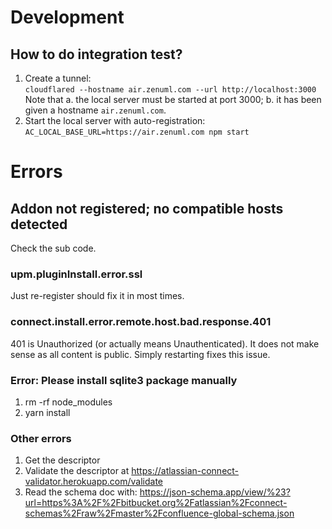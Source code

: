 # Development
## How to do integration test?
1. Create a tunnel: <br> 
   `cloudflared --hostname air.zenuml.com --url http://localhost:3000`
   <br>Note that a. the local server must be started at port 3000;
   b. it has been given a hostname `air.zenuml.com`.
1. Start the local server with auto-registration:<br>
   `AC_LOCAL_BASE_URL=https://air.zenuml.com npm start`
   
# Errors
## Addon not registered; no compatible hosts detected
Check the sub code.

### upm.pluginInstall.error.ssl
Just re-register should fix it in most times.

### connect.install.error.remote.host.bad.response.401
401 is Unauthorized (or actually means Unauthenticated). It does not make sense as all content
is public. Simply restarting fixes this issue.

### Error: Please install sqlite3 package manually
1. rm -rf node_modules
2. yarn install

### Other errors
1. Get the descriptor
1. Validate the descriptor at https://atlassian-connect-validator.herokuapp.com/validate
1. Read the schema doc with: https://json-schema.app/view/%23?url=https%3A%2F%2Fbitbucket.org%2Fatlassian%2Fconnect-schemas%2Fraw%2Fmaster%2Fconfluence-global-schema.json
